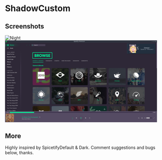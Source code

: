 # ShadowCustom

## Screenshots

![Night](./7JL4785.png)
![Small](./ShadowCustom-S.png)
## More

Highly inspired by SpicetifyDefault & Dark.
Comment suggestions and bugs below, thanks.
